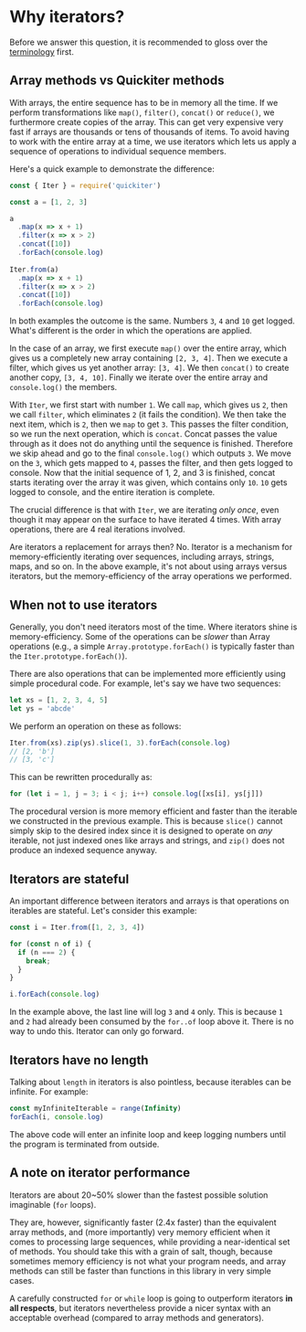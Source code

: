# Why iterators?

Before we answer this question, it is recommended to gloss over the 
[terminology](./terminology.md) first.

## Array methods vs Quickiter methods

With arrays, the entire sequence has to be in memory all the time. If we 
perform transformations like `map()`, `filter()`, `concat()` or `reduce()`, 
we furthermore create copies of the array. This can get very expensive very 
fast if arrays are thousands or tens of thousands of items. To avoid having 
to work with the entire array at a time, we use iterators which lets us apply
a sequence of operations to individual sequence members.

Here's a quick example to demonstrate the difference:

```javascript
const { Iter } = require('quickiter')

const a = [1, 2, 3]

a
  .map(x => x + 1)
  .filter(x => x > 2)
  .concat([10])
  .forEach(console.log)
  
Iter.from(a)
  .map(x => x + 1)
  .filter(x => x > 2)
  .concat([10])
  .forEach(console.log)
```

In both examples the outcome is the same. Numbers `3`, `4` and `10` get 
logged. What's different is the order in which the operations are applied. 

In the case of an array, we first execute `map()` over the entire array, which 
gives us a completely new array containing `[2, 3, 4]`. Then we execute
a filter, which gives us yet another array: `[3, 4]`. We then `concat()` to 
create another copy, `[3, 4, 10]`. Finally we iterate over the entire array 
and `console.log()` the members.

With `Iter`, we first start with number `1`. We call `map`, which gives us `2`, 
then we call `filter`, which eliminates `2` (it fails the condition). We then 
take the next item, which is `2`, then we `map` to get `3`. This passes the 
filter condition, so we run the next operation, which is `concat`. Concat
 passes the value through as it does not do anything until the sequence is
finished. Therefore we skip ahead and go to the final `console.log()` which 
outputs `3`. We move on the `3`, which gets mapped to `4`, passes the filter,
and then gets logged to console. Now that the initial sequence of 1, 2, and 3
is finished, concat starts iterating over the array it was given, which
contains only `10`. `10` gets logged to console, and the entire iteration is
complete.

The crucial difference is that with `Iter`, we are iterating *only once*, even 
though it may appear on the surface to have iterated 4 times. With array
operations, there are 4 real iterations involved.

Are iterators a replacement for arrays then? No. Iterator is a mechanism for 
memory-efficiently iterating over sequences, including arrays, strings, 
maps, and so on. In the above example, it's not about using arrays versus 
iterators, but the memory-efficiency of the array operations we performed.

## When not to use iterators

Generally, you don't need iterators most of the time. Where iterators shine is
memory-efficiency. Some of the operations can be *slower* than Array
operations (e.g., a simple `Array.prototype.forEach()` is typically faster
than the `Iter.prototype.forEach()`). 

There are also operations that can be implemented more efficiently using
simple procedural code. For example, let's say we have two sequences:

```javascript
let xs = [1, 2, 3, 4, 5]
let ys = 'abcde'
```

We perform an operation on these as follows:

```javascript
Iter.from(xs).zip(ys).slice(1, 3).forEach(console.log)
// [2, 'b']
// [3, 'c']
```

This can be rewritten procedurally as:

```javascript
for (let i = 1, j = 3; i < j; i++) console.log([xs[i], ys[j]])
```

The procedural version is more memory efficient and faster than the iterable
we constructed in the previous example. This is because `slice()` cannot simply
skip to the desired index since it is designed to operate on *any* iterable, not
just indexed ones like arrays and strings, and `zip()` does not produce an
indexed sequence anyway.

## Iterators are stateful

An important difference between iterators and arrays is that operations on 
iterables are stateful. Let's consider this example:

```javascript
const i = Iter.from([1, 2, 3, 4])

for (const n of i) {
  if (n === 2) {
    break;
  }
}

i.forEach(console.log)
```

In the example above, the last line will log `3` and `4` only. This is 
because `1` and `2` had already been consumed by the `for..of` loop above it.
There is no way to undo this. Iterator can only go forward.

## Iterators have no length

Talking about `length` in iterators is also pointless, because iterables can 
be infinite. For example:

```javascript
const myInfiniteIterable = range(Infinity)
forEach(i, console.log)
```

The above code will enter an infinite loop and keep logging numbers until the
program is terminated from outside.

## A note on iterator performance

Iterators are about 20~50% slower than the fastest possible solution 
imaginable (`for` loops).

They are, however, significantly faster (2.4x faster) than the equivalent 
array methods, and (more importantly) very memory efficient when it comes to 
processing large sequences, while providing a near-identical set of methods.
You should take this with a grain of salt, though, because sometimes memory
efficiency is not what your program needs, and array methods can still be 
faster than functions in this library in very simple cases.

A carefully constructed `for` or `while` loop is going to outperform 
iterators **in all respects**, but iterators nevertheless provide a nicer 
syntax with an acceptable overhead (compared to array methods and generators).
